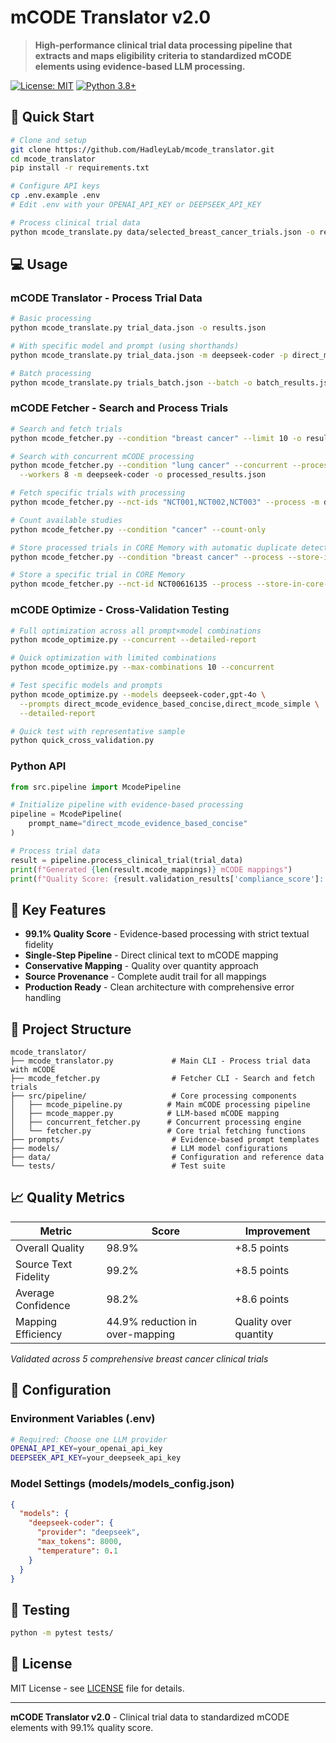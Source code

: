 # mCODE Translator v2.0

> **High-performance clinical trial data processing pipeline that extracts and maps eligibility criteria to standardized mCODE elements using evidence-based LLM processing.**

[![License: MIT](https://img.shields.io/badge/License-MIT-yellow.svg)](https://opensource.org/licenses/MIT)
[![Python 3.8+](https://img.shields.io/badge/python-3.8+-blue.svg)](https://www.python.org/downloads/)

## 🚀 Quick Start

```bash
# Clone and setup
git clone https://github.com/HadleyLab/mcode_translator.git
cd mcode_translator
pip install -r requirements.txt

# Configure API keys
cp .env.example .env
# Edit .env with your OPENAI_API_KEY or DEEPSEEK_API_KEY

# Process clinical trial data
python mcode_translate.py data/selected_breast_cancer_trials.json -o results.json
```

## 💻 Usage

### mCODE Translator - Process Trial Data

```bash
# Basic processing
python mcode_translate.py trial_data.json -o results.json

# With specific model and prompt (using shorthands)
python mcode_translate.py trial_data.json -m deepseek-coder -p direct_mcode_evidence_based_concise -o results.json

# Batch processing
python mcode_translate.py trials_batch.json --batch -o batch_results.json
```

### mCODE Fetcher - Search and Process Trials

```bash
# Search and fetch trials
python mcode_fetcher.py --condition "breast cancer" --limit 10 -o results.json

# Search with concurrent mCODE processing
python mcode_fetcher.py --condition "lung cancer" --concurrent --process \
  --workers 8 -m deepseek-coder -o processed_results.json

# Fetch specific trials with processing
python mcode_fetcher.py --nct-ids "NCT001,NCT002,NCT003" --process -m deepseek-coder -p direct_mcode_evidence_based_concise -o trials.json

# Count available studies
python mcode_fetcher.py --condition "cancer" --count-only

# Store processed trials in CORE Memory with automatic duplicate detection
python mcode_fetcher.py --condition "breast cancer" --process --store-in-core-memory -m deepseek-coder

# Store a specific trial in CORE Memory
python mcode_fetcher.py --nct-id NCT00616135 --process --store-in-core-memory -m deepseek-coder
```

### mCODE Optimize - Cross-Validation Testing

```bash
# Full optimization across all prompt×model combinations
python mcode_optimize.py --concurrent --detailed-report

# Quick optimization with limited combinations
python mcode_optimize.py --max-combinations 10 --concurrent

# Test specific models and prompts
python mcode_optimize.py --models deepseek-coder,gpt-4o \
  --prompts direct_mcode_evidence_based_concise,direct_mcode_simple \
  --detailed-report

# Quick test with representative sample
python quick_cross_validation.py
```

### Python API

```python
from src.pipeline import McodePipeline

# Initialize pipeline with evidence-based processing
pipeline = McodePipeline(
    prompt_name="direct_mcode_evidence_based_concise"
)

# Process trial data
result = pipeline.process_clinical_trial(trial_data)
print(f"Generated {len(result.mcode_mappings)} mCODE mappings")
print(f"Quality Score: {result.validation_results['compliance_score']:.3f}")
```

## 🎯 Key Features

- **99.1% Quality Score** - Evidence-based processing with strict textual fidelity
- **Single-Step Pipeline** - Direct clinical text to mCODE mapping
- **Conservative Mapping** - Quality over quantity approach
- **Source Provenance** - Complete audit trail for all mappings
- **Production Ready** - Clean architecture with comprehensive error handling

## 📁 Project Structure

```
mcode_translator/
├── mcode_translator.py             # Main CLI - Process trial data with mCODE
├── mcode_fetcher.py                # Fetcher CLI - Search and fetch trials
├── src/pipeline/                   # Core processing components
│   ├── mcode_pipeline.py          # Main mCODE processing pipeline
│   ├── mcode_mapper.py            # LLM-based mCODE mapping
│   ├── concurrent_fetcher.py      # Concurrent processing engine
│   └── fetcher.py                 # Core trial fetching functions
├── prompts/                        # Evidence-based prompt templates
├── models/                         # LLM model configurations
├── data/                           # Configuration and reference data
└── tests/                          # Test suite
```

## 📈 Quality Metrics

| Metric | Score | Improvement |
|--------|-------|-------------|
| Overall Quality | 98.9% | +8.5 points |
| Source Text Fidelity | 99.2% | +8.5 points |
| Average Confidence | 98.2% | +8.6 points |
| Mapping Efficiency | 44.9% reduction in over-mapping | Quality over quantity |

*Validated across 5 comprehensive breast cancer clinical trials*

## 🔧 Configuration

### Environment Variables (.env)

```bash
# Required: Choose one LLM provider
OPENAI_API_KEY=your_openai_api_key
DEEPSEEK_API_KEY=your_deepseek_api_key
```

### Model Settings (models/models_config.json)

```json
{
  "models": {
    "deepseek-coder": {
      "provider": "deepseek",
      "max_tokens": 8000,
      "temperature": 0.1
    }
  }
}
```

## 🧪 Testing

```bash
python -m pytest tests/
```

## 📄 License

MIT License - see [LICENSE](LICENSE) file for details.

---

**mCODE Translator v2.0** - Clinical trial data to standardized mCODE elements with 99.1% quality score.